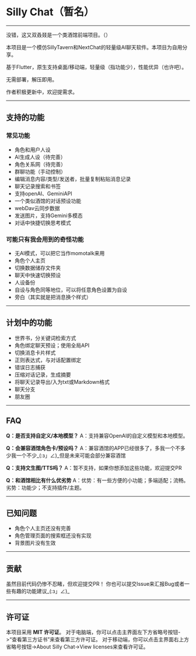 # Silly Chat（暂名）

---

没错，这又双叒叕是一个类酒馆前端项目。（）

本项目是一个模仿SillyTavern和NextChat的轻量级AI聊天软件。本项目为自用分享。

基于Flutter，原生支持桌面/移动端，轻量级（指功能少），性能优异（也许吧）。

无需部署，解压即用。

作者积极更新中，欢迎提需求。

---

## 支持的功能

### 常见功能
- 角色和用户人设
- AI生成人设（待完善）
- 角色关系网（待完善）
- 群聊功能（手动控制）
- 编辑消息内容/类型/发送者，批量复制粘贴消息记录
- 聊天记录搜索和书签
- 支持openAI、GeminiAPI
- 一个类似酒馆的对话预设功能
- webDav云同步数据
- 发送图片，支持Gemini多模态
- 对话中快捷切换思考模式

### 可能只有我会用到的奇怪功能
- 无AI模式，可以把它当作momotalk来用
- 角色个人主页
- 切换数据储存文件夹
- 聊天中快速切换预设
- 人设备份
- 自设与角色同等地位，可以将任意角色设置为自设
- 旁白（其实就是把消息换个样式）

---

## 计划中的功能

- 世界书，分关键词检索方式
- 角色绑定聊天预设；使用全局API
- 切换消息卡片样式
- 正则表达式，与对话配置绑定
- 错误日志捕获
- 压缩对话记录，生成摘要
- 将聊天记录导出/入为txt或Markdown格式
- 聊天分支
- 朋友圈

---

## FAQ

**Q：是否支持自定义/本地模型？**
A：支持兼容OpenAI的自定义模型和本地模型。

**Q：会兼容酒馆角色卡/预设吗？**
A：兼容酒馆的APP已经很多了，多我一个不多少我一个不少_(:з」∠)_但是未来可能会部分兼容酒馆

**Q：支持文生图/TTS吗？**
A：暂不支持，如果你想添加这些功能，欢迎提交PR

**Q：和酒馆相比有什么优劣势**
A：优势：有一些方便的小功能；多端适配；流畅。
劣势：功能少；不支持插件/主题。

---

## 已知问题
- 角色个人主页还没有完善
- 角色管理页面的搜索框还没有实现
- 背景图片没有生效

---

## 贡献
虽然目前代码仍惨不忍睹，但欢迎提交PR！
你也可以提交Issue来汇报Bug或者一些有趣的功能建议_(:з」∠)_

---

## 许可证
本项目采用 **MIT 许可证**。
对于电脑端，你可以点击主界面左下方省略号按钮->“查看第三方证书”来查看第三方许可证。
对于移动端，你可以点击主界面右上方省略号按钮->About Silly Chat->View licenses来查看许可证。